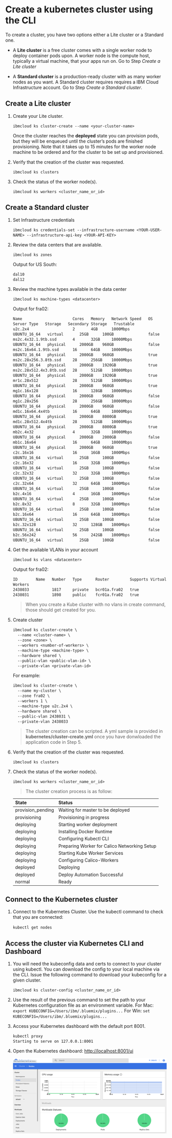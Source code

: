 # Create a kubernetes cluster using the CLI

To create a cluster, you have two options either a Lite cluster or a Standard one.

+ A **Lite cluster** is a free cluster comes with a single worker node to deploy container pods upon. A worker node is the compute host, typically a virtual machine, that your apps run on. Go to Step *Create a Lite cluster*

+ A **Standard cluster** is a production-ready cluster with as many worker nodes as you want. A Standard cluster requires requires a IBM Cloud Infrastructure account. Go to Step *Create a Standard cluster*.

## Create a Lite cluster

1. Create your Lite cluster.
    ```
    ibmcloud ks cluster-create --name <your-cluster-name>
    ```
    Once the cluster reaches the **deployed** state you can provision pods, but they will be enqueued until the cluster’s pods are finished provisioning. Note that it takes up to 15 minutes for the worker node machine to be ordered and for the cluster to be set up and provisioned.

1. Verify that the creation of the cluster was requested.
    ```
    ibmcloud ks clusters
    ```

1. Check the status of the worker node(s).
    ```
    ibmcloud ks workers <cluster_name_or_id>
    ```


## Create a Standard cluster

1. Set Infrastructure credentials
    ```
    ibmcloud ks credentials-set --infrastructure-username <YOUR-USER-NAME> --infrastructure-api-key <YOUR-API-KEY>
    ```

1. Review the data centers that are available.
    ```
    ibmcloud ks zones
    ```
    Output for US South:
    ```
    dal10
    dal12
    ```

1. Review the machine types available in the data center
    ```
    ibmcloud ks machine-types <datacenter>
    ```
    Output for fra02:
    ```
    Name                      Cores   Memory   Network Speed   OS             Server Type   Storage   Secondary Storage   Trustable
    u2c.2x4                   2       4GB      1000Mbps        UBUNTU_16_64   virtual       25GB      100GB               false
    ms2c.4x32.1.9tb.ssd       4       32GB     10000Mbps       UBUNTU_16_64   physical      2000GB    960GB               false
    ms2c.16x64.1.9tb.ssd      16      64GB     10000Mbps       UBUNTU_16_64   physical      2000GB    960GB               true
    ms2c.28x256.3.8tb.ssd     28      256GB    10000Mbps       UBUNTU_16_64   physical      2000GB    1920GB              true
    ms2c.28x512.4x3.8tb.ssd   28      512GB    10000Mbps       UBUNTU_16_64   physical      2000GB    1920GB              true
    mr1c.28x512               28      512GB    10000Mbps       UBUNTU_16_64   physical      2000GB    960GB               true
    mg1c.16x128               16      128GB    10000Mbps       UBUNTU_16_64   physical      2000GB    960GB               false
    mg1c.28x256               28      256GB    10000Mbps       UBUNTU_16_64   physical      2000GB    960GB               false
    md1c.16x64.4x4tb          16      64GB     10000Mbps       UBUNTU_16_64   physical      2000GB    8000GB              true
    md1c.28x512.4x4tb         28      512GB    10000Mbps       UBUNTU_16_64   physical      2000GB    8000GB              true
    mb2c.4x32                 4       32GB     10000Mbps       UBUNTU_16_64   physical      2000GB    2000GB              false
    mb1c.16x64                16      64GB     10000Mbps       UBUNTU_16_64   physical      2000GB    960GB               true
    c2c.16x16                 16      16GB     1000Mbps        UBUNTU_16_64   virtual       25GB      100GB               false
    c2c.16x32                 16      32GB     1000Mbps        UBUNTU_16_64   virtual       25GB      100GB               false
    c2c.32x32                 32      32GB     1000Mbps        UBUNTU_16_64   virtual       25GB      100GB               false
    c2c.32x64                 32      64GB     1000Mbps        UBUNTU_16_64   virtual       25GB      100GB               false
    b2c.4x16                  4       16GB     1000Mbps        UBUNTU_16_64   virtual       25GB      100GB               false
    b2c.8x32                  8       32GB     1000Mbps        UBUNTU_16_64   virtual       25GB      100GB               false
    b2c.16x64                 16      64GB     1000Mbps        UBUNTU_16_64   virtual       25GB      100GB               false
    b2c.32x128                32      128GB    1000Mbps        UBUNTU_16_64   virtual       25GB      100GB               false
    b2c.56x242                56      242GB    1000Mbps        UBUNTU_16_64   virtual       25GB      100GB               false
    ```

1. Get the available VLANs in your account
    ```
    ibmcloud ks vlans <datacenter>
    ```
    Output for fra02:
    ```
    ID        Name   Number   Type      Router         Supports Virtual Workers
    2438033          1817     private   bcr01a.fra02   true
    2438031          1898     public    fcr01a.fra02   true
    ```
    >  When you create a Kube cluster with no vlans in create command, those should get created for you.

1. Create cluster
    ```
    ibmcloud ks cluster-create \
      --name <cluster-name> \
      --zone <zone> \
      --workers <number-of-workers> \
      --machine-type <machine-type> \
      --hardware shared \
      --public-vlan <public-vlan-id> \
      --private-vlan <private-vlan-id>
    ```
    For example:
    ```
    ibmcloud ks cluster-create \
      --name my-cluster \
      --zone fra02 \
      --workers 1 \
      --machine-type u2c.2x4 \
      --hardware shared \
      --public-vlan 2438031 \
      --private-vlan 2438033
    ```
    > The cluster creation can be scripted. A yml sample is provided in **kubernetes/cluster-create.yml** once you have donwloaded the application code in Step 5.

1. Verify that the creation of the cluster was requested.
    ```
    ibmcloud ks clusters
    ```

1. Check the status of the worker node(s).
    ```
    ibmcloud ks workers <cluster_name_or_id>
    ```
    
    > The cluster creation process is as follow:

    | State             | Status                                       |
    | ----------------- | -------------------------------------------- |
    | provision_pending | Waiting for master to be deployed            |
    | provisioning      | Provisioning in progress                     |
    | deploying         | Starting worker deployment                   |
    | deploying         | Installing Docker Runtime                    |
    | deploying         | Configuring Kubectl CLI                      |
    | deploying         | Preparing Worker for Calico Networking Setup |
    | deploying         | Starting Kube Worker Services                |
    | deploying         | Configuring Calico-Workers                   |
    | deployed          | Deploying                                    |
    | deployed          | Deploy Automation Successful                 |
    | normal            | Ready                                        |


## Connect to the Kubernetes cluster

1. Connect to the Kubernetes Cluster. Use the kubectl command to check that you are connected:

    ```kubectl get nodes```


## Access the cluster via Kubernetes CLI and Dashboard

1. You will need the kubeconfig data and certs to connect to your cluster using kubectl. You can download the config to your local machine via the CLI. Issue the following command to download your kubeconfig for a given cluster.
    ```
    ibmcloud ks cluster-config <cluster_name_or_id>
    ```

1. Use the result of the previous command to set the path to your Kubernetes configuration file as an environment variable.
    For Mac:
    `export KUBECONFIG=/Users/ibm/.bluemix/plugins...`
    For Win:
    `set KUBECONFIG=/Users/ibm/.bluemix/plugins...`

1. Access your Kubernetes dashboard with the default port 8001.
    ```
    kubectl proxy
    Starting to serve on 127.0.0.1:8001
    ```

1. Open the Kubernetes dashboard: <a href="http://localhost:8001/ui" target="_blank">http://localhost:8001/ui</a>

    ![](./images/kubernetes-dashboard.png)